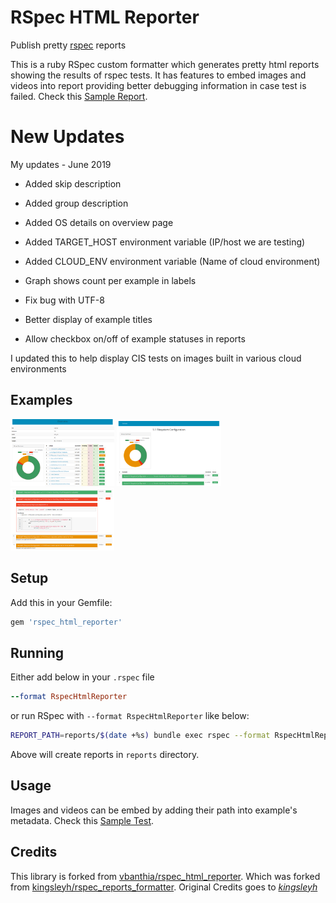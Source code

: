 # RSpec HTML Reporter

Publish pretty [rspec](http://rspec.info/) reports

This is a ruby RSpec custom formatter which generates pretty html reports showing the results of rspec tests. It has features to embed images and videos into report providing better debugging information in case test is failed. Check this [Sample Report](https://vbanthia.github.io/rspec_html_reporter/index.html).

# New Updates

My updates - June 2019
* Added skip description
* Added group description
* Added OS details on overview page 
* Added TARGET_HOST environment variable (IP/host we are testing)
* Added CLOUD_ENV environment variable (Name of cloud environment)
* Graph shows count per example in labels
* Fix bug with UTF-8

* Better display of example titles
* Allow checkbox on/off of example statuses in reports


I updated this to help display CIS tests on images built in various cloud environments

## Examples

<a href=images/example_report1.PNG><img src=images/example_report1.PNG width=33%></a>  <a href=images/example_report2a.PNG><img src=images/example_report2a.PNG width=33%></a>  <a href=images/example_report2b.PNG><img src=images/example_report2b.PNG width=33%></a>

## Setup

Add this in your Gemfile:

```rb
gem 'rspec_html_reporter'
```
## Running

Either add below in your `.rspec` file

```rb
--format RspecHtmlReporter
```

or run RSpec with `--format RspecHtmlReporter` like below:

```bash
REPORT_PATH=reports/$(date +%s) bundle exec rspec --format RspecHtmlReporter spec
```

Above will create reports in `reports` directory.

## Usage
Images and videos can be embed by adding their path into example's metadata. Check this [Sample Test](./spec/embed_graphics_spec.rb).


## Credits
This library is forked from [vbanthia/rspec_html_reporter](https://github.com/vbanthia/rspec_html_reporter).
Which was forked from [kingsleyh/rspec_reports_formatter](https://github.com/kingsleyh/rspec_reports_formatter). Original Credits goes to *[kingsleyh](https://github.com/kingsleyh)*
